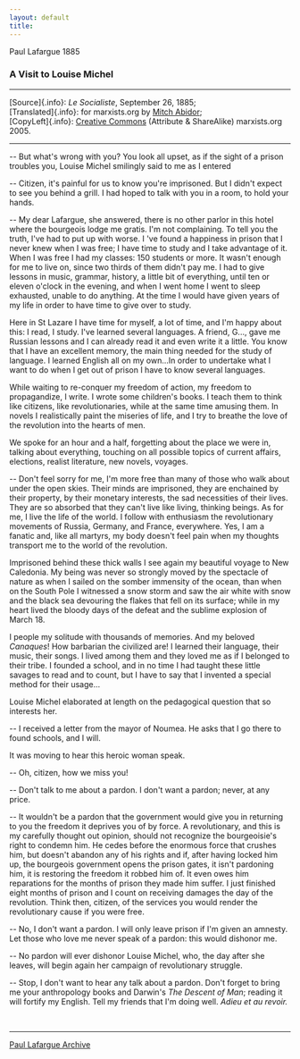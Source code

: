 ```yaml
---
layout: default
title: 
---
```

Paul Lafargue 1885

### A Visit to Louise Michel

------------------------------------------------------------------------

[Source]{.info}: *Le Socialiste*, September 26, 1885;\
[Translated]{.info}: for marxists.org by [Mitch
Abidor](../../../../admin/volunteers/biographies/mabidor.htm);\
[CopyLeft]{.info}: [Creative
Commons](../../../../admin/legal/cc/by-sa.htm) (Attribute & ShareAlike)
marxists.org 2005.

------------------------------------------------------------------------

-- But what's wrong with you? You look all upset, as if the sight of a
prison troubles you, Louise Michel smilingly said to me as I entered

-- Citizen, it's painful for us to know you\'re imprisoned. But I didn't
expect to see you behind a grill. I had hoped to talk with you in a
room, to hold your hands.

-- My dear Lafargue, she answered, there is no other parlor in this
hotel where the bourgeois lodge me gratis. I\'m not complaining. To tell
you the truth, I\'ve had to put up with worse. I 've found a happiness
in prison that I never knew when I was free; I have time to study and I
take advantage of it. When I was free I had my classes: 150 students or
more. It wasn't enough for me to live on, since two thirds of them
didn't pay me. I had to give lessons in music, grammar, history, a
little bit of everything, until ten or eleven o\'clock in the evening,
and when I went home I went to sleep exhausted, unable to do anything.
At the time I would have given years of my life in order to have time to
give over to study.

Here in St Lazare I have time for myself, a lot of time, and I\'m happy
about this: I read, I study. I\'ve learned several languages. A friend,
G\..., gave me Russian lessons and I can already read it and even write
it a little. You know that I have an excellent memory, the main thing
needed for the study of language. I learned English all on my own\...In
order to undertake what I want to do when I get out of prison I have to
know several languages.

While waiting to re-conquer my freedom of action, my freedom to
propagandize, I write. I wrote some children's books. I teach them to
think like citizens, like revolutionaries, while at the same time
amusing them. In novels I realistically paint the miseries of life, and
I try to breathe the love of the revolution into the hearts of men.

We spoke for an hour and a half, forgetting about the place we were in,
talking about everything, touching on all possible topics of current
affairs, elections, realist literature, new novels, voyages.

-- Don't feel sorry for me, I\'m more free than many of those who walk
about under the open skies. Their minds are imprisoned, they are
enchained by their property, by their monetary interests, the sad
necessities of their lives. They are so absorbed that they can't live
like living, thinking beings. As for me, I live the life of the world. I
follow with enthusiasm the revolutionary movements of Russia, Germany,
and France, everywhere. Yes, I am a fanatic and, like all martyrs, my
body doesn't feel pain when my thoughts transport me to the world of the
revolution.

Imprisoned behind these thick walls I see again my beautiful voyage to
New Caledonia. My being was never so strongly moved by the spectacle of
nature as when I sailed on the somber immensity of the ocean, than when
on the South Pole I witnessed a snow storm and saw the air white with
snow and the black sea devouring the flakes that fell on its surface;
while in my heart lived the bloody days of the defeat and the sublime
explosion of March 18.

I people my solitude with thousands of memories. And my beloved
*Canaques*! How barbarian the civilized are! I learned their language,
their music, their songs. I lived among them and they loved me as if I
belonged to their tribe. I founded a school, and in no time I had taught
these little savages to read and to count, but I have to say that I
invented a special method for their usage\...

Louise Michel elaborated at length on the pedagogical question that so
interests her.

-- I received a letter from the mayor of Noumea. He asks that I go there
to found schools, and I will.

It was moving to hear this heroic woman speak.

-- Oh, citizen, how we miss you!

-- Don't talk to me about a pardon. I don't want a pardon; never, at any
price.

-- It wouldn't be a pardon that the government would give you in
returning to you the freedom it deprives you of by force. A
revolutionary, and this is my carefully thought out opinion, should not
recognize the bourgeoisie's right to condemn him. He cedes before the
enormous force that crushes him, but doesn't abandon any of his rights
and if, after having locked him up, the bourgeois government opens the
prison gates, it isn't pardoning him, it is restoring the freedom it
robbed him of. It even owes him reparations for the months of prison
they made him suffer. I just finished eight months of prison and I count
on receiving damages the day of the revolution. Think then, citizen, of
the services you would render the revolutionary cause if you were free.

-- No, I don't want a pardon. I will only leave prison if I\'m given an
amnesty. Let those who love me never speak of a pardon: this would
dishonor me.

-- No pardon will ever dishonor Louise Michel, who, the day after she
leaves, will begin again her campaign of revolutionary struggle.

-- Stop, I don't want to hear any talk about a pardon. Don't forget to
bring me your anthropology books and Darwin's *The Descent of Man*;
reading it will fortify my English. Tell my friends that I\'m doing
well. *Adieu et au revoir.*

 

------------------------------------------------------------------------

[Paul Lafargue Archive](../../index.htm)
